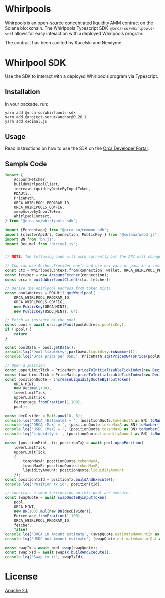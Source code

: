 # Whirlpools

Whirpools is an open-source concentrated liquidity AMM contract on the Solana blockchain.
The Whirlpools Typescript SDK (`@orca-so/whirlpools-sdk`) allows for easy interaction with a deployed Whirlpools program.

The contract has been audited by Kudelski and Neodyme.

# Whirlpool SDK

Use the SDK to interact with a deployed Whirlpools program via Typescript.

## Installation

In your package, run:

```
yarn add @orca-so/whirlpools-sdk
yarn add @project-serum/anchor@0.20.1
yarn add decimal.js
```

## Usage

Read instructions on how to use the SDK on the [Orca Developer Portal](https://orca-so.gitbook.io/orca-developer-portal/orca/welcome).

## Sample Code

```typescript
import {
    AccountFetcher,
    buildWhirlpoolClient,
    increaseLiquidityQuoteByInputToken,
    PDAUtil,
    PriceMath,
    ORCA_WHIRLPOOL_PROGRAM_ID,
    ORCA_WHIRLPOOLS_CONFIG,
    swapQuoteByInputToken,
    WhirlpoolContext,
} from "@orca-so/whirlpools-sdk";

import {Percentage} from "@orca-so/common-sdk";
import {clusterApiUrl, Connection, PublicKey } from "@solana/web3.js";
import BN from 'bn.js';
import Decimal from "decimal.js";


// NOTE: The following code will work currently but the API will change in upcoming releases.

// You can use Anchor.Provider.env() and use env vars or pass in a custom Wallet implementation to do signing
const ctx = WhirlpoolContext.from(connection, wallet, ORCA_WHIRLPOOL_PROGRAM_ID);
const fetcher = new AccountFetcher(connection);
const orca = buildWhirlpoolClient(ctx, fetcher);

// Derive the Whirlpool address from token mints
const poolAddress = PDAUtil.getWhirlpool(
    ORCA_WHIRLPOOL_PROGRAM_ID,
    ORCA_WHIRLPOOLS_CONFIG,
    new PublicKey(ORCA_MINT),
    new PublicKey(USDC_MINT), 64);

// Fetch an instance of the pool
const pool = await orca.getPool(poolAddress.publicKey);
if (!pool) {
    return;
}

const poolData = pool.getData();
console.log('Pool liquidity',poolData.liquidity.toNumber());
console.log('Orca price per USDC', PriceMath.sqrtPriceX64ToPrice(poolData.sqrtPrice, 6, 6));

// Open a position
const upperLimitTick = PriceMath.priceToInitializableTickIndex(new Decimal(2),6,6, 64);
const lowerLimitTick = PriceMath.priceToInitializableTickIndex(new Decimal(.1),6,6, 64);
const positionQuote = increaseLiquidityQuoteByInputToken(
    ORCA_MINT,
    new Decimal(100),
    lowerLimitTick,
    upperLimitTick,
    Percentage.fromFraction(1,100),
    pool);

const decDivider = Math.pow(10, 6);
console.log('ORCA (Estimate) = ', (positionQuote.tokenEstA as BN).toNumber() / decDivider);
console.log('ORCA (Max) = ', (positionQuote.tokenMaxA as BN).toNumber() / decDivider);
console.log('USDC (Max) = ', (positionQuote.tokenMaxB as BN).toNumber() / decDivider);
console.log('Liquidity = ', (positionQuote.liquidityAmount as BN).toNumber() / decDivider);

const {positionMint, tx: positionTx} = await pool.openPosition(
    lowerLimitTick,
    upperLimitTick,
    {
        tokenMaxA: positionQuote.tokenMaxA,
        tokenMaxB: positionQuote.tokenMaxB,
        liquidityAmount: positionQuote.liquidityAmount
    });
const positionTxId = positionTx.buildAndExecute();
console.log('Position tx id', positionTxId);

// Construct a swap instruction on this pool and execute.
const swapQuote = await swapQuoteByInputToken(
    pool,
    ORCA_MINT,
    new BN(100).mul(new BN(decDivider)),
    Percentage.fromFraction(1,100),
    ORCA_WHIRLPOOL_PROGRAM_ID,
    fetcher,
    false);
console.log('ORCA in Amount estimate', (swapQuote.estimatedAmountIn as BN).toNumber() / decDivider);
console.log('USDC out Amount estimate', (swapQuote.estimatedAmountOut as BN).toNumber() / decDivider);

const swapTx = await pool.swap(swapQuote);
const swapTxId = await swapTx.buildAndExecute();
console.log('Swap tx id', swapTxId);
```

# License

[Apache 2.0](https://choosealicense.com/licenses/apache-2.0/)
